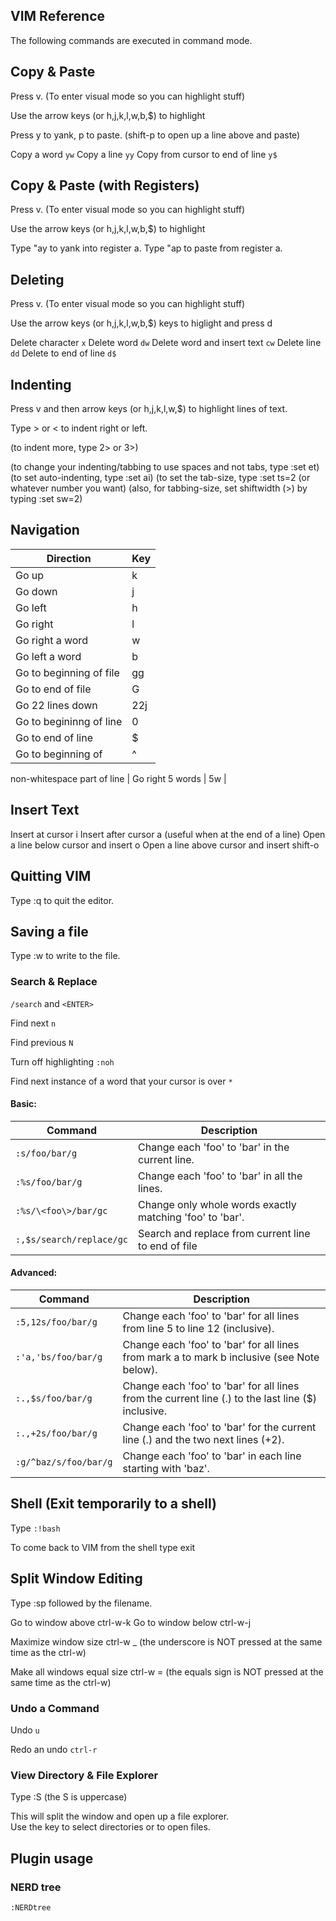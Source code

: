 
VIM Reference
-------------

The following commands are executed in command mode.

Copy & Paste
------------
Press v. (To enter visual mode so you can highlight stuff)

Use the arrow keys (or h,j,k,l,w,b,$) to highlight

Press y to yank, p to paste. (shift-p to open up a line above and paste)

Copy a word                         `yw`
Copy a line                         `yy`
Copy from cursor to end of line     `y$`


Copy & Paste (with Registers)
-----------------------------
Press v. (To enter visual mode so you can highlight stuff)

Use the arrow keys (or h,j,k,l,w,b,$) to highlight

Type "ay to yank into register a.
Type "ap to paste from register a.


Deleting
--------
Press v. (To enter visual mode so you can highlight stuff)

Use the arrow keys (or h,j,k,l,w,b,$) keys to higlight and press d

Delete character                `x`
Delete word                     `dw`
Delete word and insert text     `cw`
Delete line                     `dd`
Delete to end of line           `d$`


Indenting
---------
Press v and then arrow keys (or h,j,k,l,w,$) to highlight lines of text.

Type > or < to indent right or left.

(to indent more, type 2> or 3>)

(to change your indenting/tabbing to use spaces and not tabs, type :set et)
(to set auto-indenting, type :set ai)
(to set the tab-size, type :set ts=2 (or whatever number you want)
(also, for tabbing-size, set shiftwidth (>) by typing :set sw=2)


Navigation
----------

| Direction                   | Key  |
| --------------------------- |------|
| Go up                       |  k   |
| Go down                     |  j   |
| Go left                     |  h   |
| Go right                    |  l   |
| Go right a word             |  w   |
| Go left a word              |  b   |
| Go to beginning of file     |  gg  |
| Go to end of file           |  G   |
| Go 22 lines down            |  22j |
| Go to begininng of line     |  0   |
| Go to end of line           |  $   |
| Go to beginning of          |  ^   |
non-whitespace part of line
| Go right 5 words            |  5w  |


Insert Text
-----------
Insert at cursor                      i
Insert after cursor                   a     (useful when at the end of a line)
Open a line below cursor and insert   o
Open a line above cursor and insert   shift-o


Quitting VIM 
------------
Type :q to quit the editor.


Saving a file
-------------
Type :w to write to the file.


### Search & Replace

`/search` and `<ENTER>`

Find next       `n`

Find previous   `N`

Turn off highlighting `:noh`

Find next instance of a word that your
cursor is over    `*`

#### Basic:

| Command                  | Description                                              |
| ------------------------ | -------------------------------------------------------- |
| `:s/foo/bar/g`           | Change each 'foo' to 'bar' in the current line.          |
| `:%s/foo/bar/g`          | Change each 'foo' to 'bar' in all the lines.             |
| `:%s/\<foo\>/bar/gc`     | Change only whole words exactly matching 'foo' to 'bar'. |
| `:,$s/search/replace/gc` | Search and replace from current line to end of file      |

#### Advanced:

| Command                  | Description                                              |
| ------------------------ | -------------------------------------------------------- |
| `:5,12s/foo/bar/g` 	     | Change each 'foo' to 'bar' for all lines from line 5 to line 12 (inclusive).
| `:'a,'bs/foo/bar/g` 	   | Change each 'foo' to 'bar' for all lines from mark a to mark b inclusive (see Note below).
| `:.,$s/foo/bar/g` 	     | Change each 'foo' to 'bar' for all lines from the current line (.) to the last line ($) inclusive.
| `:.,+2s/foo/bar/g` 	     | Change each 'foo' to 'bar' for the current line (.) and the two next lines (+2).
| `:g/^baz/s/foo/bar/g` 	 | Change each 'foo' to 'bar' in each line starting with 'baz'. 


Shell (Exit temporarily to a shell)
-----------------------------------
Type  `:!bash`

To come back to VIM  from the shell type  exit 


Split Window Editing
--------------------
Type :sp followed by the filename.

Go to window above  ctrl-w-k
Go to window below  ctrl-w-j

Maximize window size  ctrl-w  _ 
(the underscore is NOT  pressed at the same time as the ctrl-w)

Make all windows equal size  ctrl-w =
(the equals sign is NOT pressed at the same time as the ctrl-w)


### Undo a Command 

Undo                              `u`

Redo an undo                      `ctrl-r`


### View Directory & File Explorer

Type :S  (the S is uppercase)

This will split the window and open up a file explorer.  
Use the <enter> key to select directories or to open files.


Plugin usage
------------

### NERD tree

`:NERDtree`
